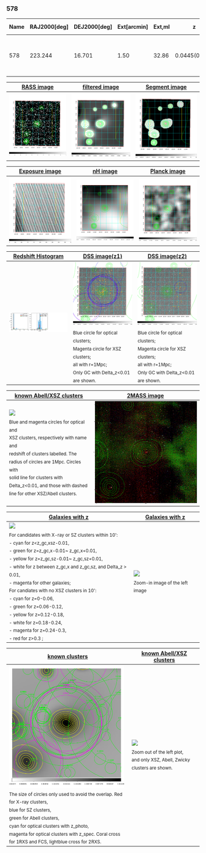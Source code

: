 <div STYLE="page-break-after: always;"></div>

### 578

|Name|RAJ2000[deg]|DEJ2000[deg] |Ext[arcmin]| Ext,ml | z | z_src| C|GC(XSZ,Delta_z<0.01)| GC(OPT,Delta_z<0.01)|GC| R_sig[arcmin] | R500[arcmin] | R500[Mpc]| CRsig[c/s] | CR500[c/s] |L500[1E44 erg/s]|F500[1E-12 erg/s/cm^2]| M500[1E14 Msun]|Tx[keV]|Cnt_sig|Beta|Rc[arcmin]|Comment|Alias|
|---|---|---|---|---|---|------|---|--------|---------|----------|---|---|---|---|---|---|---|---|---|---|---|---|---|---|
|578| 223.244| 16.701| 1.50| 32.86| 0.0445(0.005)| z1, z_xsz| B| L03, MCXC, XB| A, N| A, C, F20, L03, MCXC, N, W, XB| 9.775| 12.970| 0.681| 0.244(0.047)| 0.258(0.049)| 0.224(0.028)| 4.828(0.609)| 0.94(0.06)| 2.09(0.09)| 111.8| 0.840(-0.128+0.109)| 3.047(-0.736+0.578)| -| k112|

|[RASS image](../image/578/578_img.pdf)|[filtered image](../image/578/578_fil.pdf)|[Segment image](../image/578/578_seg.pdf)|
|-------------------|--------------------|-------------------|
| <img src="../image/578/578_img.png" width="300">  | <img src="../image/578/578_fil.png" width="300">   | <img src="../image/578/578_seg.png" width="300">  |

|[Exposure image](../image/578/578_mex.pdf)| [nH image](../image/578/578_nh.pdf)| [Planck image](../image/578/578_p.pdf)|
|-------------------|--------------------|-------------------|
|<img src="../image/578/578_mex.png" width="300">   | <img src="../image/578/578_nh.png" width="300">    | <img src="../image/578/578_p.png" width="300"> |

|[Redshift Histogram](../image/578/578_zg.pdf) | [DSS image(z1)](../image/578/578_dss_z1.pdf)      |  [DSS image(z2)](../image/578/578_dss_z2.pdf)    |
|-------------------|--------------------|-------------------|
|<img src="../image/578/578_zg.png" width="300"> |<img src="../image/578/578_dss_z1.png" width="300"> <sub><br>Blue circle for optical clusters; <br>Magenta circle for XSZ clusters; <br>all with r=1Mpc; <br>Only GC with Delta_z<0.01 are shown. </sub>| <img src="../image/578/578_dss_z2.png" width="300"><sub><br>Blue circle for optical clusters; <br>Magenta circle for XSZ clusters; <br>all with r=1Mpc; <br>Only GC with Delta_z<0.01 are shown. </sub> |

|[known Abell/XSZ clusters](../image/578/578_m.pdf) | [2MASS image](../image/578/578_2mass.pdf)      |
|-------------------|-------------------|
|<img src=../image/578/578_m.png width="300"> <br><sub>Blue and magenta circles for optical and <br>XSZ clusters, respectively with name and <br>redshift of clusters labelled. The <br>radius of circles are 1Mpc. Circles with <br>solid line for clusters with <br>Delta_z<0.01, and those with dashed <br>line for other XSZ/Abell clusters.        </sub>|<img src="../image/578/578_2mass.png" width="300">  |

|[Galaxies with z](../image/578/578_opt_ned.pdf) |[Galaxies with z](../image/578/578_opt_ned_zoom.pdf) |
|-------------------|-------------------|
| <img src=../image/578/578_opt_ned.png width="300"> <br><sub> For candidates with X-ray or SZ clusters within 10': <br> - cyan for z<z_gc,xsz-0.01, <br> - green for z=z_gc,x-0.01~ z_gc,x+0.01, <br> - yellow for z=z_gc,sz-0.01~ z_gc,sz+0.01, <br> - white for z between z_gc,x and z_gc,sz, and Delta_z > 0.01, <br> - magenta for other galaxies; <br>For candiates with no XSZ clusters in 10': <br> - cyan for z=0-0.06, <br> - green for z=0.06-0.12, <br> - yellow for z=0.12-0.18, <br> - white for z=0.18-0.24, <br> - magenta for z=0.24-0.3, <br> - red for z>0.3 ;  </sub>|<img src=../image/578/578_opt_ned_zoom.png width="300">  <br><sub> Zoom-in image of the left image</sub>|

|[known clusters](../image/578/578_gc.pdf) |[known Abell/XSZ clusters](../image/578/578_gc_large.pdf) |
|-------------------|-------------------|
| <img src=../image/578/578_gc.png width="300"> <br><sub> The size of circles only used to avoid the overlap. Red for X-ray clusters, <br> blue for SZ clusters, <br> green for Abell clusters, <br> cyan for optical clusters with z_photo, <br> magenta for optical clusters with z_spec. Coral cross for 1RXS and FCS, lightblue cross for 2RXS. </sub>|<img src=../image/578/578_gc_large.png width="300"> <br><sub> Zoom out of the left plot, <br> and only XSZ, Abell, Zwicky clusters are shown. </sub> |



